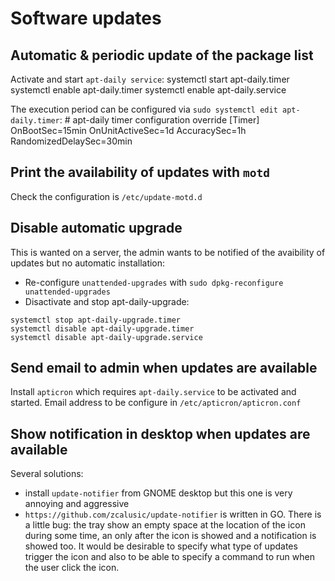 # Software updates

## Automatic & periodic update of the package list
Activate and start `apt-daily service`:
	systemctl start apt-daily.timer
	systemctl enable apt-daily.timer
	systemctl enable apt-daily.service

The execution period can be configured via `sudo systemctl edit apt-daily.timer`:
	# apt-daily timer configuration override
	[Timer]
	OnBootSec=15min
	OnUnitActiveSec=1d
	AccuracySec=1h
	RandomizedDelaySec=30min

## Print the availability of updates with `motd`
Check the configuration is `/etc/update-motd.d`

## Disable automatic upgrade
This is wanted on a server, the admin wants to be notified of the avaibility of updates but no automatic installation:

- Re-configure `unattended-upgrades` with `sudo dpkg-reconfigure unattended-upgrades`
- Disactivate and stop apt-daily-upgrade:
```
systemctl stop apt-daily-upgrade.timer
systemctl disable apt-daily-upgrade.timer
systemctl disable apt-daily-upgrade.service
```

## Send email to admin when updates are available
Install `apticron` which requires `apt-daily.service` to be activated and started.
Email address to be configure in `/etc/apticron/apticron.conf`

## Show notification in desktop when updates are available
Several solutions:

- install `update-notifier` from GNOME desktop but this one is very annoying and aggressive
- `https://github.com/zcalusic/update-notifier` is written in GO. There is a little bug: the tray show an empty space at the location of the icon during some time, an only after the icon is showed and a notification is showed too. It would be desirable to specify what type of updates trigger the icon and also to be able to specify a command to run when the user click the icon.

